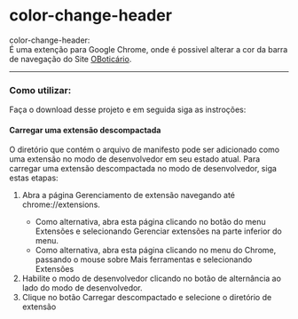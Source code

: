 # color-change-header
  
  <p>color-change-header: <br>É uma extenção para Google Chrome, onde é possivel alterar a cor da barra de navegação do Site <a href="https://www.boticario.com.br" alt="Site Oboticário">OBoticário</a>.</p>
  <hr>
  <h3>Como utilizar:</h3>
  <p>Faça o download desse projeto e em seguida siga as instroções:<p>
    <h4>Carregar uma extensão descompactada</h4>
      <p>O diretório que contém o arquivo de manifesto pode ser    adicionado como uma extensão no modo de desenvolvedor em seu    estado atual. Para carregar uma extensão descompactada no modo   de desenvolvedor, siga estas etapas:
        <ol>
      <li>Abra a página Gerenciamento de extensão navegando até chrome://extensions.</li>
        <ul>
        <li>Como alternativa, abra esta página clicando no botão do menu    Extensões e selecionando Gerenciar extensões na parte inferior do menu.</li>
        <li>Como alternativa, abra esta página clicando no menu do Chrome, passando o mouse sobre Mais ferramentas e selecionando Extensões</li>
        </ul>
 <li> Habilite o modo de desenvolvedor clicando no botão de alternância ao lado do modo de desenvolvedor.</li>
<li>Clique no botão Carregar descompactado e selecione o diretório de extensão</li>
<ol>
